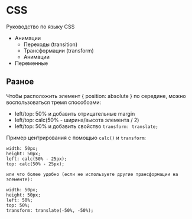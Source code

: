 # CSS
Руководство по языку CSS

- Анимации
  - Переходы (transition)
  - Трансформации (transform)
  - Анимации
- Переменные

## Разное
Чтобы расположить элемент { position: absolute } по середине, можно воспользоваться тремя способоами:
- left/top: 50% и добавить отрицательные margin
- left/top: calc(50% - ширина/высота элемента / 2)
- left/top: 50% и добавить свойство `transform: translate;`

Пример центрирования с помощью `calc()` и `transform`:

    width: 50px;
    height: 50px;
    left: calc(50% - 25px);
    top: calc(50% - 25px);

    или что более удобно (если не используете другие трансформации на элементе):

    width: 50px;
    height: 50px;
    left: 50%;
    top: 50%;
    transform: translate(-50%, -50%);
